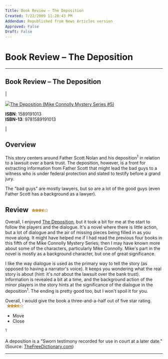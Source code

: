 ```yaml
---
Title: Book Review – The Deposition
Created: 7/22/2009 11:20:43 PM
Addendum: Republished from News Articles version
Approved: False
Draft: False
---
```

# Book Review – The Deposition

---

## Book Review – The Deposition

|   

[![](http://images.amazon.com/images/P/1589191013.01.MZZZZZZZ.jpg)The Deposition (Mike Connolly Mystery Series #5)](http://www.amazon.ca/exec/obidos/ASIN/1589191013/dynamicgenera-20 "The Deposition (Mike Connolly Mystery Series #5)")  
  
**ISBN**: 1589191013  
**ISBN-13**: 9781589191013

  |

## Overview


This story centers around Father Scott Nolan and his <!--Begin mp_html_link_1_5e6972ac-->deposition<sup class="itcexpand-super">1</sup><!--End mp_html_link_1_5e6972ac--><!--End mp_html_link_1_d50ebb5e--> in relation to a lawsuit over a bank trust. The deposition, however, is a front for extracting information from Father Scott that might lead the bad guys to a witness who is under federal protection and slated to testify before a grand jury.



The "bad guys" are mostly lawyers, but so are a lot of the good guys (even Father Scott has a background as a lawyer).


## Review ![3.5 out of 5 stars](images/2009/WLW-BookReviewTheDeposition_129D5-stars-3-5_3.gif "3.5 out of 5 stars")


Overall, I enjoyed [The Deposition](http://www.amazon.ca/exec/obidos/ASIN/1589191013/dynamicgenera-20), but it took a bit for me at the start to follow the players and the dialogue. It's a novel where there is little action, but a lot of dialogue and the air of missing pieces being filled in as you move along. It might have helped me if I had read the previous four books in this fifth of the Mike Connolly Mystery Series; then I may have known more about some of the characters, particularly Mike Connolly. Mike's part in the novel is mostly as a background character, but one of great significance.



I like the way dialogue is used as the primary way to tell the story (as opposed to having a narrator's voice). It keeps you wondering what the real story is about (hint: it's *not* about the lawsuit over the bank trust). Information is revealed a bit at a time, and the background action of the minor players in the story hints at the significance of the dialogue in the <!--Begin mp_html_link_1_d50ebb5e--><!--Begin mp_html_link_1_5e6972ac-->deposition<sup class="itcexpand-super">1</sup><!--End mp_html_link_1_5e6972ac-->. The ending is pretty good too, but I won't spoil it for you.



Overall, I would give the book a three-and-a-half out of five star rating. ![3.5 out of 5 stars](images/2009/WLW-BookReviewTheDeposition_129D5-stars-3-5_6.gif "3.5 out of 5 stars")

<!--Begin mp_html_detail_1_5e6972ac--> 
- Move
- Close

<sup class="itcexpand-super">1</sup><!--Begin mp_html_detail_body_1_5e6972ac--> 





A deposition is a "Sworn testimony recorded for use in court at a later date." (Source: [TheFreeDictionary.com](http://www.thefreedictionary.com/deposition))





<!--End mp_html_detail_body_1_5e6972ac-->
 <!--End mp_html_detail_1_5e6972ac--> 



---

